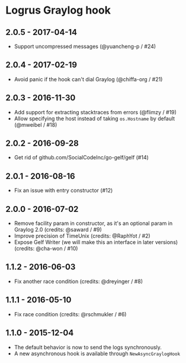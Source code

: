 # Logrus Graylog hook

## 2.0.5 - 2017-04-14

* Support uncompressed messages (@yuancheng-p / #24)

## 2.0.4 - 2017-02-19

* Avoid panic if the hook can't dial Graylog (@chiffa-org / #21)

## 2.0.3 - 2016-11-30

* Add support for extracting stacktraces from errors (@flimzy / #19)
* Allow specifying the host instead of taking `os.Hostname` by default (@mweibel / #18)

## 2.0.2 - 2016-09-28

* Get rid of github.com/SocialCodeInc/go-gelf/gelf (#14)

## 2.0.1 - 2016-08-16

* Fix an issue with entry constructor (#12)

## 2.0.0 - 2016-07-02

* Remove facility param in constructor, as it's an optional param in Graylog 2.0 (credits: @saward / #9)
* Improve precision of TimeUnix (credits: @RaphYot / #2)
* Expose Gelf Writer (we will make this an interface in later versions) (credits: @cha-won / #10)

## 1.1.2 - 2016-06-03

* Fix another race condition (credits: @dreyinger / #8)

## 1.1.1 - 2016-05-10

* Fix race condition (credits: @rschmukler / #6)

## 1.1.0 - 2015-12-04

* The default behavior is now to send the logs synchronously.
* A new asynchronous hook is available through `NewAsyncGraylogHook`


